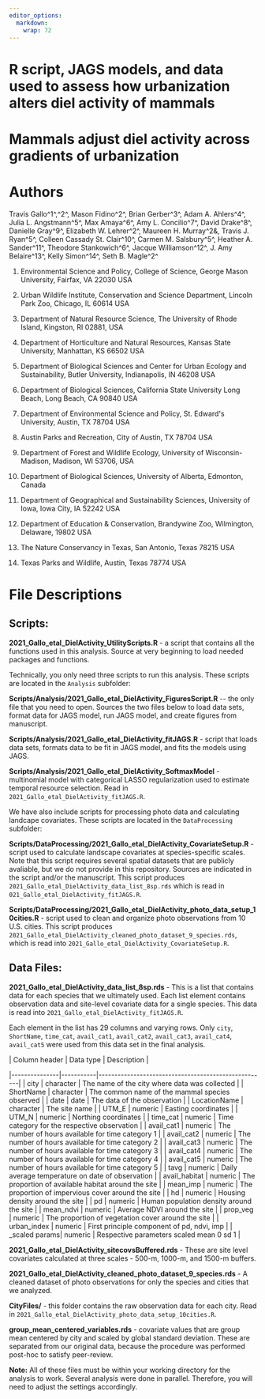 ```yaml
---
editor_options: 
  markdown: 
    wrap: 72
---
```


# R script, JAGS models, and data used to assess how urbanization alters diel activity of mammals

# Mammals adjust diel activity across gradients of urbanization

# **Authors**

Travis Gallo^1^,^2^, Mason Fidino^2^, Brian Gerber^3^, Adam A.
Ahlers^4^, Julia L. Angstmann^5^, Max Amaya^6^, Amy L. Concilio^7^,
David Drake^8^, Danielle Gray^9^, Elizabeth W. Lehrer^2^, Maureen H.
Murray\^2&, Travis J. Ryan^5^, Colleen Cassady St. Clair^10^, Carmen M.
Salsbury^5^, Heather A. Sander^11^, Theodore Stankowich^6^, Jacque
Williamson^12^, J. Amy Belaire^13^, Kelly Simon^14^, Seth B. Magle^2^

1.  Environmental Science and Policy, College of Science, George Mason
    University, Fairfax, VA 22030 USA

2.  Urban Wildlife Institute, Conservation and Science Department,
    Lincoln Park Zoo, Chicago, IL 60614 USA

3.  Department of Natural Resource Science, The University of Rhode
    Island, Kingston, RI 02881, USA

4.  Department of Horticulture and Natural Resources, Kansas State
    University, Manhattan, KS 66502 USA

5.  Department of Biological Sciences and Center for Urban Ecology and
    Sustainability, Butler University, Indianapolis, IN 46208 USA

6.  Department of Biological Sciences, California State University Long
    Beach, Long Beach, CA 90840 USA

7.  Department of Environmental Science and Policy, St. Edward's
    University, Austin, TX 78704 USA

8.  Austin Parks and Recreation, City of Austin, TX 78704 USA

9.  Department of Forest and Wildlife Ecology, University of
    Wisconsin-Madison, Madison, WI 53706, USA

10. Department of Biological Sciences, University of Alberta, Edmonton,
    Canada

11. Department of Geographical and Sustainability Sciences, University
    of Iowa, Iowa City, IA 52242 USA

12. Department of Education & Conservation, Brandywine Zoo, Wilmington,
    Delaware, 19802 USA

13. The Nature Conservancy in Texas, San Antonio, Texas 78215 USA

14. Texas Parks and Wildlife, Austin, Texas 78774 USA

# **File Descriptions**

## **Scripts:**

**2021_Gallo_etal_DielActivity_UtilityScripts.R** - a script that
contains all the functions used in this analysis. Source at very
beginning to load needed packages and functions.

Technically, you only need three scripts to run this analysis. These
scripts are located in the `Analysis` subfolder:

**Scripts/Analysis/2021_Gallo_etal_DielActivity_FiguresScript.R** -- the
only file that you need to open. Sources the two files below to load
data sets, format data for JAGS model, run JAGS model, and create
figures from manuscript.

**Scripts/Analysis/2021_Gallo_etal_DielActivity_fitJAGS.R** - script
that loads data sets, formats data to be fit in JAGS model, and fits the
models using JAGS.

**Scripts/Analysis/2021_Gallo_etal_DielActivity_SoftmaxModel** -
multinomial model with categorical LASSO regularization used to estimate
temporal resource selection. Read in
`2021_Gallo_etal_DielActivity_fitJAGS.R`.

We have also include scripts for processing photo data and calculating
landcape covariates. These scripts are located in the `DataProcessing`
subfolder:

**Scripts/DataProcessing/2021_Gallo_etal_DielActivity_CovariateSetup.R** -
script used to calculate landscape covariates at species-specific
scales. Note that this script requires several spatial datasets that are
publicly avaliable, but we do not provide in this repository. Sources
are indicated in the script and/or the manuscript. This script produces
`2021_Gallo_etal_DielActivity_data_list_8sp.rds` which is read in
`021_Gallo_etal_DielActivity_fitJAGS.R`.

**Scripts/DataProcessing/2021_Gallo_etal_DielActivity_photo_data_setup_10cities.R** -
script used to clean and organize photo observations from 10 U.S.
cities. This script produces
`2021_Gallo_etal_DielActivity_cleaned_photo_dataset_9_species.rds`,
which is read into `2021_Gallo_etal_DielActivity_CovariateSetup.R`.

## **Data Files:**

**2021_Gallo_etal_DielActivity_data_list_8sp.rds** - This is a list that
contains data for each species that we ultimately used. Each list
element contains observation data and site-level covariate data for a
single species. This data is read into
`2021_Gallo_etal_DielActivity_fitJAGS.R`.

Each element in the list has 29 columns and varying rows. Only `city`, `ShortName`, `time_cat`, `avail_cat1`, `avail_cat2`, `avail_cat3`, `avail_cat4`, `avail_cat5` were used from this data set in the final analysis.

| Column header | Data type | Description                                         |

|---------------|-----------|-----------------------------------------------------|
| city          | character | The name of the city where data was collected       |
| ShortName     | character | The common name of the mammal species observed      | 
| date          | date      | The data of the observation                         | 
| LocationName  | character | The site name                                       | 
| UTM_E         | numeric   | Easting coordinates                                 | 
| UTM_N         | numeric   | Northing coordinates                                | 
| time_cat      | numeric   | Time category for the respective observation        |
| avail_cat1    | numeric   | The number of hours available for time category 1   | 
| avail_cat2    | numeric   | The number of hours available for time category 2   | 
| avail_cat3    | numeric   | The number of hours available for time category 3   |
| avail_cat4    | numeric   | The number of hours available for time category 4   |
| avail_cat5    | numeric   | The number of hours available for time category 5   |
| tavg          | numeric   | Daily average temperature on date of observation    |
| avail_habitat | numeric   | The proportion of available habitat around the site |
| mean_imp      | numeric   | The proportion of impervious cover around the site  |
| hd            | numeric   | Housing density around the site                     |
| pd            | numeric   | Human population density around the site            |
| mean_ndvi     | numeric   | Average NDVI around the site                        |
| prop_veg      | numeric   | The proportion of vegetation cover around the site  |
| urban_index   | numeric   | First principle component of pd, ndvi, imp          |
| _scaled params| numeric   | Respective parameters scaled mean 0 sd 1            |


**2021_Gallo_etal_DielActivity_sitecovsBuffered.rds** - These are site
level covariates calculated at three scales - 500-m, 1000-m, and 1500-m
buffers.

**2021_Gallo_etal_DielActivity_cleaned_photo_dataset_9\_species.rds** -
A cleaned dataset of photo observations for only the species and cities
that we analyzed.

**CityFiles/** - this folder contains the raw observation data for each
city. Read in
`2021_Gallo_etal_DielActivity_photo_data_setup_10cities.R`.

**group_mean_centered_variables.rds** - covariate values that are group
mean centered by city and scaled by global standard deviation. These are
separated from our original data, because the procedure was performed
post-hoc to satisfy peer-review.

**Note:** All of these files must be within your working directory for
the analysis to work. Several analysis were done in parallel. Therefore,
you will need to adjust the settings accordingly.
